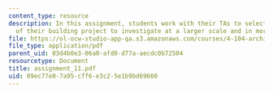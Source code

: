 ```yaml
---
content_type: resource
description: In this assignment, students work with their TAs to select specific areas
  of their building project to investigate at a larger scale and in more detail.
file: https://ol-ocw-studio-app-qa.s3.amazonaws.com/courses/4-104-architecture-studio-intentions-spring-2005/09ec77e07a95cff6e3c25e1b9bd69660_assignment_11.pdf
file_type: application/pdf
parent_uid: 83d4b0e3-06a0-afd0-d77a-aecdc0b72504
resourcetype: Document
title: assignment_11.pdf
uid: 09ec77e0-7a95-cff6-e3c2-5e1b9bd69660
---
```

